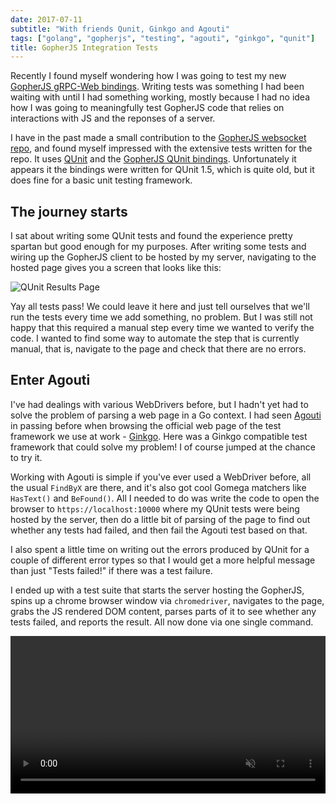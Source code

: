 ```yaml
---
date: 2017-07-11
subtitle: "With friends Qunit, Ginkgo and Agouti"
tags: ["golang", "gopherjs", "testing", "agouti", "ginkgo", "qunit"]
title: GopherJS Integration Tests
---
```


Recently I found myself wondering how I was going to test my new
[GopherJS gRPC-Web bindings](https://jbrandhorst.com/post/gopherjs-grpcweb).
Writing tests was something I had been
waiting with until I had something working, mostly because I had
no idea how I was going to meaningfully test GopherJS code that
relies on interactions with JS and the reponses of a server.

I have in the past made a small contribution to the
[GopherJS websocket repo](https://github.com/gopherjs/websocket), and found myself
impressed with the extensive tests written for the repo.
It uses [QUnit](https://qunitjs.com/) and the [GopherJS QUnit bindings](github.com/rusco/qunit).
Unfortunately it appears it the bindings were written for QUnit 1.5,
which is quite old, but it does fine for a basic unit testing framework.

## The journey starts

I sat about writing some QUnit tests and found the experience pretty
spartan but good enough for my purposes. After writing some tests and
wiring up the GopherJS client to be hosted by my server, navigating
to the hosted page gives you a screen that looks like this:

![QUnit Results Page](/img/tests.jpg)

Yay all tests pass! We could leave it here and just tell ourselves that
we'll run the tests every time we add something, no problem. But I was
still not happy that this required a manual step every time we wanted
to verify the code. I wanted to find some way to automate the step
that is currently manual, that is, navigate to the page and check that
there are no errors.

## Enter Agouti

I've had dealings with various WebDrivers before, but I hadn't yet had
to solve the problem of parsing a web page in a Go context. I had seen
[Agouti](http://agouti.org/) in passing before when browsing the official
web page of the test framework we use at work - [Ginkgo](http://onsi.github.io/ginkgo/).
Here was a Ginkgo compatible test framework that could solve my problem!
I of course jumped at the chance to try it.

Working with Agouti is simple if you've ever used a WebDriver before,
all the usual `FindByX` are there, and it's also got cool Gomega matchers
like `HasText()` and `BeFound()`. All I needed to do was write the code
to open the browser to `https://localhost:10000` where my QUnit tests
were being hosted by the server, then do a little bit of parsing of the
page to find out whether any tests had failed, and then fail the Agouti
test based on that.

I also spent a little time on writing out the errors produced by QUnit
for a couple of different error types so that I would get a more helpful
message than just "Tests failed!" if there was a test failure.

I ended up with a test suite that starts the server hosting the GopherJS,
spins up a chrome browser window via `chromedriver`, navigates to the page,
grabs the JS rendered DOM content, parses parts of it to see whether any tests failed,
and reports the result. All now done via one single command.

<video src="/img/tests.webm" width="100%" preload="metadata" controls muted/>

Of course - the best part about this is that Agouti can be made to run with any
WebDriver compatible browser client, so Selenium, PhantomJS etc can be plugged in
in place of chromedriver. Free compatibility testing!

## Wrapping up

I've introduced the GopherJS QUnit bindings and Agouti, two packages that make
it a breeze to confidently test your GopherJS packages. The source for all this
is available [on my github](https://github.com/johanbrandhorst/protobuf/tree/master/test),
feel free to take a look!

If you enjoyed this blog post, have any questions or input,
don't hesitate to contact me on
[@johanbrandhorst](https://twitter.com/JohanBrandhorst) or
under `jbrandhorst` on the Gophers Slack. I'd love to hear
your thoughts!
